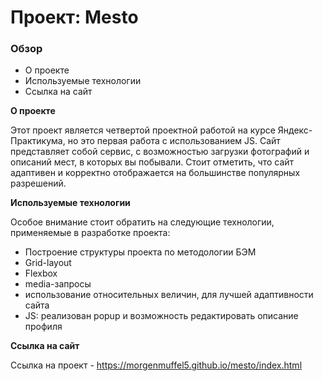 # Проект: Mesto

### Обзор
* О проекте
* Используемые технологии
* Ссылка на сайт

**О проекте**

Этот проект является четвертой проектной работой на курсе Яндекс-Практикума, но это первая работа с использованием JS.
Сайт представляет собой сервис, с возможностью загрузки фотографий и описаний мест, в которых вы побывали.
Стоит отметить, что сайт адаптивен и корректно отображается на большинстве популярных разрешений.

**Используемые технологии**

Особое внимание стоит обратить на следующие технологии, применяемые в разработке проекта:
* Построение структуры проекта по методологии БЭМ
* Grid-layout
* Flexbox
* media-запросы
* использование относительных величин, для лучшей адаптивности сайта
* JS: реализован popup и возможность редактировать описание профиля


**Ссылка на сайт**

Ссылка на проект - https://morgenmuffel5.github.io/mesto/index.html